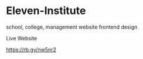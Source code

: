 ﻿# Eleven-Institute
 
 school, college, management website frontend design

Live Website <br>

https://rb.gy/nw5nr2
